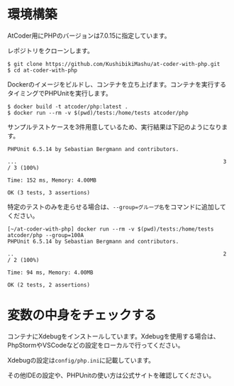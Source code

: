 # 環境構築
AtCoder用にPHPのバージョンは7.0.15に指定しています。

レポジトリをクローンします。

```shell script
$ git clone https://github.com/KushibikiMashu/at-coder-with-php.git
$ cd at-coder-with-php
```

Dockerのイメージをビルドし、コンテナを立ち上げます。コンテナを実行するタイミングでPHPUnitを実行します。

```shell script
$ docker build -t atcoder/php:latest .
$ docker run --rm -v $(pwd)/tests:/home/tests atcoder/php
```

サンプルテストケースを3件用意しているため、実行結果は下記のようになります。

```
PHPUnit 6.5.14 by Sebastian Bergmann and contributors.

...                                                                 3 / 3 (100%)

Time: 152 ms, Memory: 4.00MB

OK (3 tests, 3 assertions)
```

特定のテストのみを走らせる場合は、`--group=グループ名`をコマンドに追加してください。

```shell script
[~/at-coder-with-php] docker run --rm -v $(pwd)/tests:/home/tests atcoder/php --group=100A
PHPUnit 6.5.14 by Sebastian Bergmann and contributors.

..                                                                  2 / 2 (100%)

Time: 94 ms, Memory: 4.00MB

OK (2 tests, 2 assertions)
```

# 変数の中身をチェックする
コンテナにXdebugをインストールしています。Xdebugを使用する場合は、PhpStormやVSCodeなどの設定をローカルで行ってください。

Xdebugの設定は`config/php.ini`に記載しています。

その他IDEの設定や、PHPUnitの使い方は公式サイトを確認してください。
